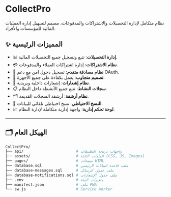 # CollectPro

نظام متكامل لإدارة التحصيلات والاشتراكات والمدفوعات، مصمم لتسهيل إدارة العمليات المالية للمؤسسات والأفراد.

## ✨ المميزات الرئيسية

- 📊 **إدارة التحصيلات**: تتبع وتسجيل جميع التحصيلات المالية.
- 💳 **نظام الاشتراكات**: إدارة اشتراكات العملاء والمدفوعات.
- 🔐 **نظام مصادقة متقدم**: تسجيل دخول آمن مع دعم OAuth.
- 📱 **تصميم متجاوب**: يعمل بكفاءة على جميع الأجهزة.
- 📧 **نظام إشعارات**: إشعارات داخلية وبريدية.
- 📋 **سجلات النشاط**: تتبع جميع الأنشطة داخل النظام.
- 🗂️ **نظام أرشفة**: أرشفة السجلات القديمة.
- 🔄 **النسخ الاحتياطي**: نسخ احتياطي تلقائي للبيانات.
- 📈 **لوحة تحكم إدارية**: واجهة إدارية متكاملة لإدارة النظام.

---

## 🗂️ الهيكل العام

```bash
CollectPro/
├── api/                       # واجهات برمجة التطبيقات
├── assets/                    # الملفات الثابتة (CSS, JS, Images)
├── pages/                     # صفحات HTML
├── database.sql               # ملف قاعدة البيانات الرئيسي
├── database-messages.sql      # ملف جدول الرسائل
├── database-notifications.sql # ملف جدول الإشعارات
├── .env                       # متغيرات البيئة
├── manifest.json              # ملف PWA
└── sw.js                      # Service Worker
